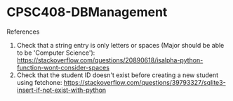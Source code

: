 # CPSC408-DBManagement

References
1. Check that a string entry is only letters or spaces (Major should be able to be 'Computer Science'): https://stackoverflow.com/questions/20890618/isalpha-python-function-wont-consider-spaces
2. Check that the student ID doesn't exist before creating a new student using fetchone: https://stackoverflow.com/questions/39793327/sqlite3-insert-if-not-exist-with-python
